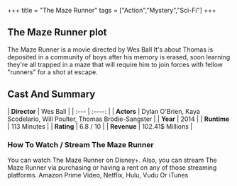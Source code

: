 +++
title = "The Maze Runner"
tags = ["Action","Mystery","Sci-Fi"]
+++
## The Maze Runner plot
The Maze Runner is a movie directed by Wes Ball It's about Thomas is deposited in a community of boys after his memory is erased, soon learning they're all trapped in a maze that will require him to join forces with fellow "runners" for a shot at escape.
## Cast And Summary
| **Director**      | Wes Ball |
    | :---        |    :----:   |
    |  **Actors** | Dylan O'Brien, Kaya Scodelario, Will Poulter, Thomas Brodie-Sangster |
    | **Year**   | 2014    |
    |  **Runtime** | 113 Minutes |
    |  **Rating** | 6.8 / 10 | 
    |  **Revenue** | 102.41$ Millions |
### How To Watch / Stream The Maze Runner
You can watch The Maze Runner on Disney+.
Also, you can stream The Maze Runner via purchasing or having a rent on any of those streaming platforms.
Amazon Prime Video, Netflix, Hulu, Vudu Or iTunes